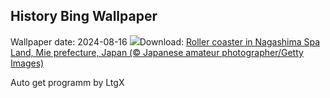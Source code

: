 ## History Bing Wallpaper
Wallpaper date: 2024-08-16
![](https://www.bing.com/th?id=OHR.JapanRollerCoaster_EN-GB6456877241_UHD.jpg&w=1000)Download: [Roller coaster in Nagashima Spa Land, Mie prefecture, Japan (© Japanese amateur photographer/Getty Images)](https://www.bing.com/th?id=OHR.JapanRollerCoaster_EN-GB6456877241_UHD.jpg)

Auto get programm by LtgX
